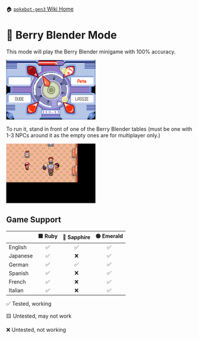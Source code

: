 🏠 [`pokebot-gen3` Wiki Home](../Readme.md)

# 🍓 Berry Blender Mode

This mode will play the Berry Blender minigame with 100% accuracy.

![image](../images/berry_blender_ingame.png)

To run it, stand in front of one of the Berry Blender tables (must be
one with 1-3 NPCs around it as the empty ones are for multiplayer only.)

![image](../images/berry_blender_table.png)

## Game Support
|          | 🟥 Ruby | 🔷 Sapphire | 🟢 Emerald |
|:---------|:-------:|:-----------:|:----------:|
| English  |    ✅    |      ✅      |     ✅      |
| Japanese |    ✅    |      ❌      |     ✅      |
| German   |    ✅    |      ✅      |     ✅      |
| Spanish  |    ✅    |      ❌      |     ✅      |
| French   |    ✅    |      ❌      |     ✅      |
| Italian  |    ✅    |      ❌      |     ✅      |

✅ Tested, working

🟨 Untested, may not work

❌ Untested, not working
